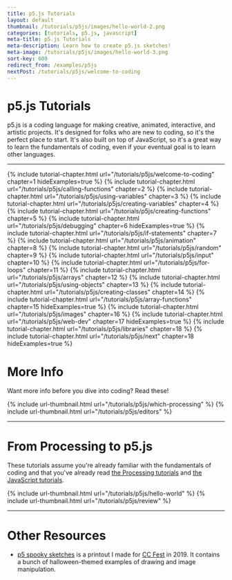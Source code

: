 ```yaml
---
title: p5.js Tutorials
layout: default
thumbnail: /tutorials/p5js/images/hello-world-2.png
categories: [tutorials, p5.js, javascript]
meta-title: p5.js Tutorials
meta-description: Learn how to create p5.js sketches!
meta-image: /tutorials/p5js/images/hello-world-3.png
sort-key: 600
redirect_from: /examples/p5js
nextPost: /tutorials/p5js/welcome-to-coding
---
```


# p5.js Tutorials

p5.js is a coding language for making creative, animated, interactive, and artistic projects. It's designed for folks who are new to coding, so it's the perfect place to start. It's also built on top of JavaScript, so it's a great way to learn the fundamentals of coding, even if your eventual goal is to learn other languages.

---

{% include tutorial-chapter.html url="/tutorials/p5js/welcome-to-coding" chapter=1 hideExamples=true %}
{% include tutorial-chapter.html url="/tutorials/p5js/calling-functions" chapter=2 %}
{% include tutorial-chapter.html url="/tutorials/p5js/using-variables" chapter=3 %}
{% include tutorial-chapter.html url="/tutorials/p5js/creating-variables" chapter=4 %}
{% include tutorial-chapter.html url="/tutorials/p5js/creating-functions" chapter=5 %}
{% include tutorial-chapter.html url="/tutorials/p5js/debugging" chapter=6 hideExamples=true %}
{% include tutorial-chapter.html url="/tutorials/p5js/if-statements" chapter=7 %}
{% include tutorial-chapter.html url="/tutorials/p5js/animation" chapter=8 %}
{% include tutorial-chapter.html url="/tutorials/p5js/random" chapter=9 %}
{% include tutorial-chapter.html url="/tutorials/p5js/input" chapter=10 %}
{% include tutorial-chapter.html url="/tutorials/p5js/for-loops" chapter=11 %}
{% include tutorial-chapter.html url="/tutorials/p5js/arrays" chapter=12 %}
{% include tutorial-chapter.html url="/tutorials/p5js/using-objects" chapter=13 %}
{% include tutorial-chapter.html url="/tutorials/p5js/creating-classes" chapter=14 %}
{% include tutorial-chapter.html url="/tutorials/p5js/array-functions" chapter=15 hideExamples=true %}
{% include tutorial-chapter.html url="/tutorials/p5js/images" chapter=16 %}
{% include tutorial-chapter.html url="/tutorials/p5js/web-dev" chapter=17 hideExamples=true %}
{% include tutorial-chapter.html url="/tutorials/p5js/libraries" chapter=18 %}
{% include tutorial-chapter.html url="/tutorials/p5js/next" chapter=18 hideExamples=true %}

# More Info

Want more info before you dive into coding? Read these!

{% include url-thumbnail.html url="/tutorials/p5js/which-processing" %}
{% include url-thumbnail.html url="/tutorials/p5js/editors" %}

---

# From Processing to p5.js

These tutorials assume you're already familiar with the fundamentals of coding and that you've already read [the Processing tutorials](/tutorials/processing/) and [the JavaScript tutorials](/tutorials/javascript/).

{% include url-thumbnail.html url="/tutorials/p5js/hello-world" %}
{% include url-thumbnail.html url="/tutorials/p5js/review" %}

---

# Other Resources

- [p5 spooky sketches](http://tinyurl.com/p5-spooky-sketches) is a printout I made for [CC Fest](http://ccfest.rocks/) in 2019. It contains a bunch of halloween-themed examples of drawing and image manipulation.

